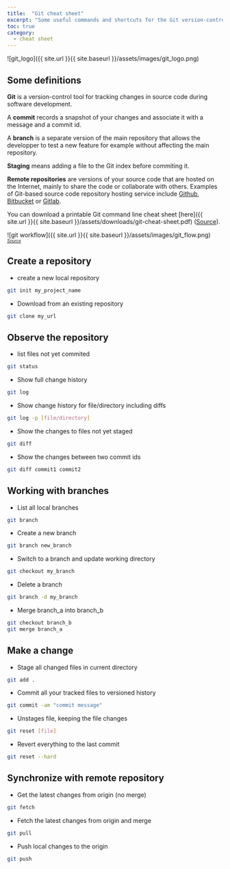 ```yaml
---
title:  "Git cheat sheet"
excerpt: "Some useful commands and shortcuts for the Git version-control system"
toc: true
category:
  - cheat sheet
---
```



![git_logo]({{ site.url }}{{ site.baseurl }}/assets/images/git_logo.png)


## Some definitions

**Git** is a version-control tool for tracking changes in source code during software development.

A **commit** records a snapshot of your changes and associate it with a message and a commit id.

A **branch** is a separate version of the main repository that allows the developper to test a new feature for example without affecting the main repository.

**Staging** means adding a file to the Git index before commiting it.

**Remote repositories** are versions of your source code that are hosted on the Internet, mainly to share the code or collaborate with others. Examples of Git-based source code repository hosting service include [Github](https://github.com/), [Bitbucket](https://bitbucket.org/product/) or [Gitlab](https://about.gitlab.com/). 

You can download a printable Git command line cheat sheet [here]({{ site.url }}{{ site.baseurl }}/assets/downloads/git-cheat-sheet.pdf) ([Source](https://www.jrebel.com/blog/git-cheat-sheet)).


![git workflow]({{ site.url }}{{ site.baseurl }}/assets/images/git_flow.png)
<sub><sup>*[Source](https://www.jrebel.com/blog/git-cheat-sheet)*</sup></sub>

## Create a repository

- create a new local repository

```bash
git init my_project_name
```

- Download from an existing repository

```bash
git clone my_url
```


## Observe the repository

- list files not yet commited

```bash
git status
```

- Show full change history

```bash
git log
```

- Show change history for file/directory including diffs

```bash
git log -p [file/directory]
```

- Show the changes to files not yet staged

```bash
git diff
```

- Show the changes between two commit ids

```bash
git diff commit1 commit2
```


## Working with branches


- List all local branches

```bash
git branch
```

- Create a new branch

```bash
git branch new_branch
```

- Switch to a branch and update working directory

```bash
git checkout my_branch
```

- Delete a branch

```bash
git branch -d my_branch
```

- Merge branch_a into branch_b

```bash
git checkout branch_b
git merge branch_a
```

## Make a change

- Stage all changed files in current directory

```bash
git add .
```

- Commit all your tracked files to versioned history

```bash
git commit -am "commit message"
```

- Unstages file, keeping the file changes

```bash
git reset [file]
```

- Revert everything to the last commit

```bash
git reset --hard
```

## Synchronize with remote repository

- Get the latest changes from origin (no merge)

```bash
git fetch
```

- Fetch the latest changes from origin and merge

```bash
git pull
```

- Push local changes to the origin

```bash
git push
```
